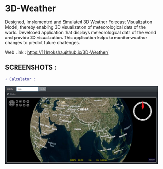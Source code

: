 # 3D-Weather

Designed, Implemented and Simulated 3D Weather Forecast Visualization Model, thereby enabling 3D visualization of meteorological data of the world.
Developed application that displays meteorological data of the world and provide 3D visualization.
This application helps to monitor weather changes to predict future challenges.

Web Link : https://111moksha.github.io/3D-Weather/

## SCREENSHOTS :

```diff
+ Calculator :

```

![Screenshot](Screenshot.png) 

